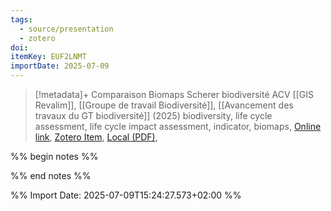 ```yaml
---
tags:
  - source/presentation
  - zotero
doi: 
itemKey: EUF2LNMT
importDate: 2025-07-09
---
```

>[!metadata]+
> Comparaison Biomaps Scherer biodiversité ACV
> [[GIS Revalim]], [[Groupe de travail Biodiversité]], 
> [[Avancement des travaux du GT biodiversité]] (2025)
> biodiversity, life cycle assessment, life cycle impact assessment, indicator, biomaps, 
> [Online link](), [Zotero Item](zotero://select/library/items/EUF2LNMT), [Local (PDF)](file://C:/Users/aburg/Documents/references/zotero/storage/9YPIQWC9/_Support290425_REVALIM_GTBiodiv_AnalyseQualitative2.pdf), 

%% begin notes %%

%% end notes %%

%% Import Date: 2025-07-09T15:24:27.573+02:00 %%
